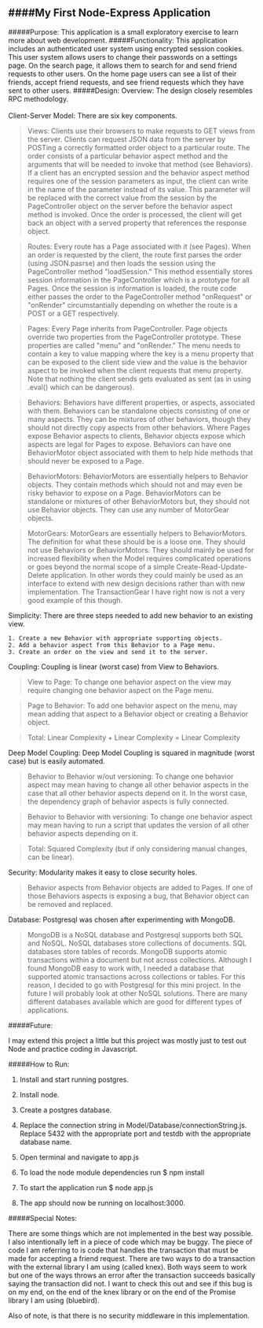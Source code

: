 ####My First Node-Express Application
--
#####Purpose:
This application is a small exploratory exercise to learn more about web development.
#####Functionality:
This application includes an authenticated user system using encrypted session cookies. This user system allows users to change their passwords on a settings page. On the search page, it allows them to search for and send friend requests to other users. On the home page users can see a list of their friends, accept friend requests, and see friend requests which they have sent to other users.
#####Design:
Overview: The design closely resembles RPC methodology.    
<br>
Client-Server Model: There are six key components.   


>Views: Clients use their browsers to make requests to GET views from the server. Clients can request JSON data from the server by POSTing a  correctly formatted order object to a particular route. The order consists of a particular behavior aspect method and the arguments that will be needed to invoke that method (see Behaviors). If a client has an encrypted session and the behavior aspect method requires one of the session parameters as input, the client can write in the name of the parameter instead of its value. This parameter will be replaced with the correct value from the session by the PageController object on the server before the behavior aspect method is invoked. Once the order is processed, the client will get back an object with a served property that references the response object. 
    

>Routes: Every route has a Page associated with it (see Pages). When an order is requested by the client, the route first parses the order (using JSON.pasrse) and then loads the session using the PageController method "loadSession." This method essentially stores session information in the PageController which is a prototype for all Pages. Once the session is information is loaded, the route code either passes the order to the PageController method "onRequest" or "onRender" circumstantially depending on whether the route is a POST or a GET respectively.

>Pages: Every Page inherits from PageController. Page objects override two properties from the PageController prototype. These properties are called "menu" and "onRender." The menu needs to contain a key to value mapping where the key is a menu property that can be exposed to the client side view and the value is the behavior aspect to be invoked when the client requests that menu property. Note that nothing the client sends gets evaluated as sent (as in using .eval() which can be dangerous). 

>Behaviors: Behaviors have different properties, or aspects, associated with them. Behaviors can be standalone objects consisting of one or many aspects. They can be mixtures of other behaviors, though they should not directly copy aspects from other behaviors. Where Pages expose Behavior aspects to clients, Behavior objects expose which aspects are legal for Pages to expose. Behaviors can have one BehaviorMotor object associated with them to help hide methods that should never be exposed to a Page.
    
>BehaviorMotors: BehaviorMotors are essentially helpers to Behavior objects. They contain methods which should not and may even be risky behavior to expose on a Page. BehaviorMotors can be standalone or mixtures of other BehaviorMotors but, they should not use Behavior objects. They can use any number of MotorGear objects.

>MotorGears: MotorGears are essentially helpers to BehaviorMotors. The definition for what these should be is a loose one. They should not use Behaviors or BehaviorMotors. They should mainly be used for increased flexibility when the Model requires complicated operations or goes beyond the normal scope of a simple Create-Read-Update-Delete application. In other words they could mainly be used as an interface to extend with new design decisions rather than with new implementation. The TransactionGear I have right now is not a very good example of this though.

Simplicity: There are three steps needed to add new behavior to an existing view.

	1. Create a new Behavior with appropriate supporting objects. 
	2. Add a behavior aspect from this Behavior to a Page menu.
	3. Create an order on the view and send it to the server.

Coupling: Coupling is linear (worst case) from View to Behaviors.

>View to Page: To change one behavior aspect on the view may require changing one behavior aspect on the Page menu.
    
>Page to Behavior: To add one behavior aspect on the menu, may mean adding that aspect to a Behavior object or creating a Behavior object. 
	
>Total: Linear Complexity + Linear Complexity = Linear Complexity
	
Deep Model Coupling: Deep Model Coupling is squared in magnitude (worst case) but is easily automated.

>Behavior to Behavior w/out versioning: To change one behavior aspect may mean having to change all other behavior aspects in the case that all other behavior aspects depend on it. In the worst case, the dependency graph of behavior aspects is fully connected.
    
>Behavior to Behavior with versioning: To change one behavior aspect may mean having to run a script that updates the version of all other behavior aspects depending on it.
    
>Total: Squared Complexity (but if only considering manual changes, can be linear).
    
Security: Modularity makes it easy to close security holes.

>Behavior aspects from Behavior objects are added to Pages. If one of those Behaviors aspects is exposing a bug, that Behavior object can be removed and replaced.
    
Database: Postgresql was chosen after experimenting with MongoDB.

>MongoDB is a NoSQL database and Postgresql supports both SQL and NoSQL. NoSQL databases store collections of documents. SQL databases store tables of records. MongoDB supports atomic transactions within a document but not across collections. Although I found MongoDB easy to work with, I needed a database that supported atomic transactions across collections or tables. For this reason, I decided to go with Postgresql for this mini project. In the future I will probably look at other NoSQL solutions. There are many different databases available which are good for different types of applications.
	
#####Future:

I may extend this project a little but this project was mostly just to test out Node and practice coding in Javascript. 

#####How to Run:
1. Install and start running postgres.

2. Install node.

3. Create a postgres database.

4. Replace the connection string in Model/Database/connectionString.js.
Replace 5432 with the appropriate port and testdb with the appropriate database name.

5. Open terminal and navigate to app.js

6. To load the node module dependencies run $ npm install 

5. To start the application run $ node app.js

6. The app should now be running on localhost:3000.


#####Special Notes:

There are some things which are not implemented in the best way possible. I also intentionally left in a piece of code which may be buggy. The piece of code I am referring to is code that handles the transaction that must be made for accepting a friend request. There are two ways to do a transaction with the external library I am using (called knex). Both ways seem to work but one of the ways throws an error after the transaction succeeds basically saying the transaction did not. I want to check this out and see if this bug is on my end, on the end of the knex library or on the end of the Promise library I am using (bluebird). 
    
Also of note, is that there is no security middleware in this implementation.

